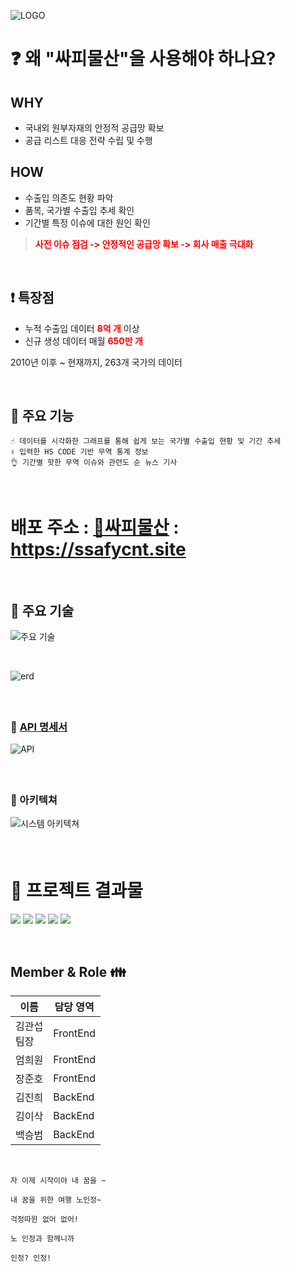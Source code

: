![LOGO](./assets/mainlogo.jpg)

# :question: 왜 "싸피물산"을 사용해야 하나요?

## WHY
- 국내외 원부자재의 안정적 공급망 확보
- 공급 리스트 대응 전략 수립 및 수행
## HOW
- 수출입 의존도 현황 파악
- 품목, 국가별 수출입 추세 확인
- 기간별 특정 이슈에 대한 원인 확인
> <span style="color:red"><b>사전 이슈 점검 -> 안정적인 공급망 확보 -> 회사 매출 극대화</b></span>

<br />

##  ❗ 특장점

- 누적 수출입 데이터 <span style="color:red"><b>8억 개</b></span> 이상
- 신규 생성 데이터 매월 <span style="color:red"><b>650만 개</b></span> <br>

2010년 이후 ~ 현재까지, 263개 국가의 데이터

<br />

## :star2: 주요 기능

    ☝ 데이터를 시각화한 그래프를 통해 쉽게 보는 국가별 수출입 현황 및 기간 추세
    ✌ 입력한 HS CODE 기반 무역 통계 정보
    👌 기간별 핫한 무역 이슈와 관련도 순 뉴스 기사

<br />

# 배포 주소 : [🚢싸피물산](https://ssafycnt.site) : https://ssafycnt.site
<br />

## 🔨 주요 기술
![주요 기술](./assets/%EA%B8%B0%EC%88%A0%EC%8A%A4%ED%83%9D.png)

<br />

![erd](./assets/ERD.png)

#### 

<br />

### 🍏 [API 명세서](https://www.notion.so/API-831823b4daed49329c68bbb85ae15100)
![API](./assets/API.png)

#### 

#### 

#### 

<br />

### 🎇 아키텍쳐
![시스템 아키텍쳐](./assets/systemArchitecture.png)

#### 

<br />

# 📜 프로젝트 결과물

![](./assets/home1.png)
![](./assets/home2.png)
![](./assets/home3.png)
![](./assets/home4.png)
![](./assets/home5.png)

<br />

## Member & Role 👪

| 이름        | 담당 영역      |
| --------- | ---------- |
| 김관섭<br>팀장 | FrontEnd |
| 엄희원<br>   | FrontEnd |
| 장준호<br>   | FrontEnd |
| 김진희<br>   | BackEnd  |
| 김이삭<br>   | BackEnd  |
| 백승범<br>   | BackEnd  |
<br/>

```
자 이제 시작이야 내 꿈을 ~

내 꿈을 위한 여행 노인정~

걱정따윈 없어 없어!

노 인정과 함께니까

인정? 인정!
```